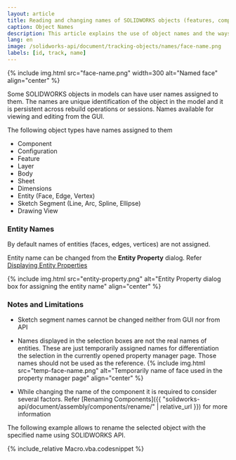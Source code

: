 ```yaml
---
layout: article
title: Reading and changing names of SOLIDWORKS objects (features, components, views) using API
caption: Object Names
description: This article explains the use of object names and the ways to read and change the names
lang: en
image: /solidworks-api/document/tracking-objects/names/face-name.png
labels: [id, track, name]
---
```

{% include img.html src="face-name.png" width=300 alt="Named face" align="center" %}

Some SOLIDWORKS objects in models can have user names assigned to them. The names are unique identification of the object in the model and it is persistent across rebuild operations or sessions. Names available for viewing and editing from the GUI.

The following object types have names assigned to them

* Component
* Configuration
* Feature
* Layer
* Body
* Sheet
* Dimensions
* Entity (Face, Edge, Vertex)
* Sketch Segment (Line, Arc, Spline, Ellipse)
* Drawing View

### Entity Names

By default names of entities (faces, edges, vertices) are not assigned.

Entity name can be changed from the **Entity Property** dialog. Refer [Displaying Entity Properties](http://help.solidworks.com/2017/english/solidworks/sldworks/hidd_ent_property.htm)

{% include img.html src="entity-property.png" alt="Entity Property dialog box for assigning the entity name" align="center" %}

### Notes and Limitations

* Sketch segment names cannot be changed neither from GUI nor from API

* Names displayed in the selection boxes are not the real names of entities. These are just temporarily assigned names for differentiation the selection in the currently opened property manager page. Those names should not be used as the reference.
{% include img.html src="temp-face-name.png" alt="Temporarily name of face used in the property manager page" align="center" %}

* While changing the name of the component it is required to consider several factors. Refer [Renaming Components]({{ "solidworks-api/document/assembly/components/rename/" | relative_url }}) for more information

The following example allows to rename the selected object with the specified name using SOLIDWORKS API.

{% include_relative Macro.vba.codesnippet %}
